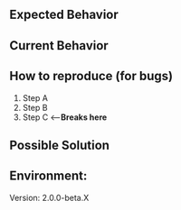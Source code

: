 ## Expected Behavior


## Current Behavior


## How to reproduce (for bugs)

1. Step A
2. Step B
3. Step C <--**Breaks here**

## Possible Solution


## Environment:

Version: 2.0.0-beta.X
